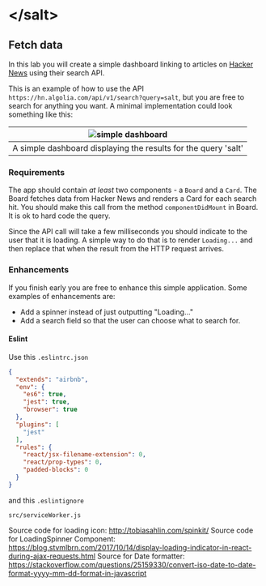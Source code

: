 # &lt;/salt&gt;

## Fetch data  

In this lab you will create a simple dashboard linking to articles on [Hacker News](https://news.ycombinator.com/) using their search API.

This is an example of how to use the API `https://hn.algolia.com/api/v1/search?query=salt`, but you are free to search for anything you want. 
A minimal implementation could look something like this:

| ![simple dashboard](example.png) |
| :---: |
| A simple dashboard displaying the results for the query 'salt' |

### Requirements
The app should contain _at least_ two components - a `Board` and a `Card`. 
The Board fetches data from Hacker News and renders a Card for each search hit.
You should make this call from the method `componentDidMount` in Board.
It is ok to hard code the query.

Since the API call will take a few milliseconds you should indicate to the user that it is loading.
A simple way to do that is to render `Loading...` and then replace that when the result from the HTTP request arrives.

### Enhancements
If you finish early you are free to enhance this simple application. Some examples of enhancements are:
- Add a spinner instead of just outputting "Loading..."
- Add a search field so that the user can choose what to search for.

#### Eslint
Use this `.eslintrc.json`
```json
{
  "extends": "airbnb",
  "env": {
    "es6": true,
    "jest": true,
    "browser": true
  },
  "plugins": [
    "jest"
  ],
  "rules": {
    "react/jsx-filename-extension": 0,
    "react/prop-types": 0,
    "padded-blocks": 0
  }
}
```
and this `.eslintignore`
```
src/serviceWorker.js
```
Source code for loading icon: http://tobiasahlin.com/spinkit/
Source code for LoadingSpinner Component: https://blog.stvmlbrn.com/2017/10/14/display-loading-indicator-in-react-during-ajax-requests.html
Source for Date formatter: https://stackoverflow.com/questions/25159330/convert-iso-date-to-date-format-yyyy-mm-dd-format-in-javascript
